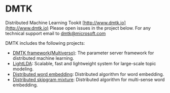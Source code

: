 # DMTK

Distributed Machine Learning Tookit [http://www.dmtk.io](http://www.dmtk.io)
Please open issues in the project below. For any technical support email to [dmtk@microsoft.com](mailto:dmtk@microsoft.com)

DMTK includes the following projects:
* [DMTK framework(Multiverso)](https://github.com/Microsoft/multiverso): The parameter server framework for distributed machine learning.
* [LightLDA](https://github.com/Microsoft/lightlda): Scalable, fast and lightweight system for large-scale topic modeling.
* [Distributed word embedding](https://github.com/Microsoft/distributed_word_embedding): Distributed algorithm for word embedding.
* [Distributed skipgram mixture](https://github.com/Microsoft/distributed_skipgram_mixture): Distributed algorithm for multi-sense word embedding.
